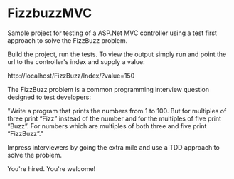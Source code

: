 # FizzbuzzMVC
Sample project for testing of a ASP.Net MVC controller using a test first approach to solve the FizzBuzz problem.

Build the project, run the tests. To view the output simply run and point the url to the controller's index and supply a value:

http://localhost/FizzBuzz/Index/?value=150

The FizzBuzz problem is a common programming interview question designed to test developers:

"Write a program that prints the numbers from 1 to 100. 
But for multiples of three print “Fizz” instead of the number and for the multiples of five print “Buzz”. 
For numbers which are multiples of both three and five print “FizzBuzz”."

Impress interviewers by going the extra mile and use a TDD approach to solve the problem. 

You're hired.
You're welcome!

